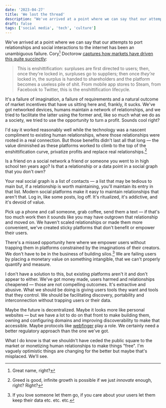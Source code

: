 ```yaml
---
date: '2023-04-27'
title: 'We lost the thread'
description: "We've arrived at a point where we can say that our attempts to port relationships and social interactions to the internet has been an unambiguous failure."
draft: false
tags: ['social media', 'tech', 'culture']
---
```


We've arrived at a point where we can say that our attempts to port relationships and social interactions to the internet has been an unambiguous failure.<!-- excerpt --> Cory[^1] Doctorow [captures how markets have driven this quite succinctly](https://pluralistic.net/2023/01/21/potemkin-ai/#hey-guys):

> This is enshittification: surpluses are first directed to users; then, once they're locked in, surpluses go to suppliers; then once _they're_ locked in, the surplus is handed to shareholders and the platform becomes a useless pile of shit. From mobile app stores to Steam, from Facebook to Twitter, this is the enshittification lifecycle.

It's a failure of imagination, a failure of requirements and a natural outcome of market incentives that have us sitting here and, frankly, it sucks. We've got networked devices, humans maintain a network of relationships, and we tried to facilitate the latter using the former and, like so much what we do as a society, we tried to use the opportunity to turn a profit. Sounds cool right?

I'd say it worked reasonably well while the technology was a nascent compliment to existing human relationships, where those relationships were rooted in a real connection. But those benefits didn't last all that long — the value diminished as these platforms worked to climb to the top of the enshittification curve, privatize profits and replace real relationships.[^2]

Is a friend on a social network a friend or someone you went to in high school ten years ago? Is that a relationship or a data point in a social graph that you don't own?

Your real social graph is a list of contacts — a list that may be tedious to main but, if a relationship is worth maintaining, you'll maintain its entry in that list. Modern social platforms make it easy to maintain relationships that aren't that. Log in, like some posts, log off. It's ritualized, it's addictive, and it's devoid of value.

Pick up a phone and call someone, grab coffee, send them a text — if that's too much work then it sounds like you may have outgrown that relationship and moved on. We haven't scaled relationships or made them more convenient, we've created sticky platforms that don't benefit or empower their users.

There's a missed opportunity here where we empower users without trapping them in platforms constrained by the imaginations of their creators. We don't have to be in the business of building silos.[^3] We are failing users by placing a monetary value on something intangible, that we can't properly quantify and measure.

I don't have a solution to this, but existing platforms aren't it and don't appear to either. We've got money made, users harmed and relationships cheapened — those are not compelling outcomes. It's extractive and abusive. What we should be doing is giving users tools they want and tools that they control. We should be facilitating discovery, portability and interconnection without trapping users or their data.

Maybe the future is decentralized. Maybe it looks more like personal websites — but we have a lot to do on that front to make building them, owning and configuring domains and improving discoverability to make that accessible. Maybe protocols like [webfinger](https://webfinger.net) play a role. We certainly need a better regulatory approach than the one we've got.

What I do know is that we shouldn't have ceded the public square to the market or  monetizing human relationships to make things "free". I'm vaguely optimistic things are changing for the better but maybe that's misplaced. We'll see.

[^1]: Great name, right?
[^2]: Greed is good, infinite growth is possible if we just _innovate_ enough, right? Right?
[^3]: If you love someone let them go, if you care about your users let them keep their data etc. etc. etc.
